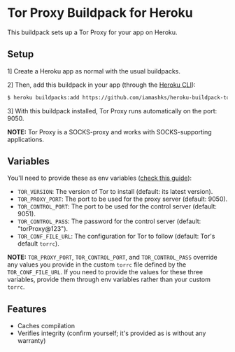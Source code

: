 # Tor Proxy Buildpack for Heroku

This buildpack sets up a Tor Proxy for your app on Heroku.

## Setup

1] Create a Heroku app as normal with the usual buildpacks.

2] Then, add this buildpack in your app (through the [Heroku CLI][2]):

```bash
$ heroku buildpacks:add https://github.com/iamashks/heroku-buildpack-tor-proxy.git
```

3] With this buildpack installed, Tor Proxy runs automatically on the port: 9050.

**NOTE:** Tor Proxy is a SOCKS-proxy and works with SOCKS-supporting applications.

## Variables

You'll need to provide these as env variables ([check this guide][1]):

* `TOR_VERSION`: The version of Tor to install (default: its latest version).
* `TOR_PROXY_PORT`: The port to be used for the proxy server (default: 9050).
* `TOR_CONTROL_PORT`: The port to be used for the control server (default: 9051).
* `TOR_CONTROL_PASS`: The password for the control server (default: "torProxy@123").
* `TOR_CONF_FILE_URL`: The configuration for Tor to follow (default: Tor's default `torrc`).

**NOTE:** `TOR_PROXY_PORT`, `TOR_CONTROL_PORT`, and `TOR_CONTROL_PASS` override any values 
you provide in the custom `torrc` file defined by the `TOR_CONF_FILE_URL`. If you need to 
provide the values for these three variables, provide them through env variables rather than 
your custom `torrc`. 

## Features

* Caches compilation
* Verifies integrity (confirm yourself; it's provided as is without any warranty)

[1]: https://devcenter.heroku.com/articles/config-vars#using-the-heroku-dashboard
[2]: https://devcenter.heroku.com/articles/heroku-cli#getting-started

